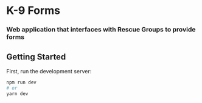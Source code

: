 # K-9 Forms
### Web application that interfaces with Rescue Groups to provide forms
## Getting Started

First, run the development server:

```bash
npm run dev
# or
yarn dev
```
